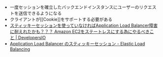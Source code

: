 - 一度セッションを確立したバックエンドインスタンスにユーザーのリクエストを送信できるようになる
- クライアントが[[Cookie]]をサポートする必要がある
- [スティッキーセッションを使っていなければApplication Load Balancer障害に耐えれたかも？？？ Amazon EC2をステートレスにする為にやるべきこと | DevelopersIO](https://dev.classmethod.jp/articles/stateless_ec2/#toc-3)
- [Application Load Balancer のスティッキーセッション - Elastic Load Balancing](https://docs.aws.amazon.com/ja_jp/elasticloadbalancing/latest/application/sticky-sessions.html)
